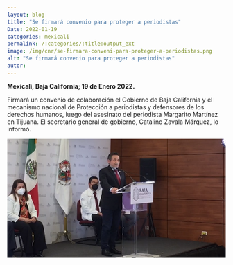 ```yaml
---
layout: blog
title: "Se firmará convenio para proteger a periodistas"
Date: 2022-01-19
categories: mexicali
permalink: /:categories/:title:output_ext
image: /img/cnr/se-firmara-conveni-para-proteger-a-periodistas.png
alt: "Se firmará convenio para proteger a periodistas"
autor:
---
```


**Mexicali, Baja California; 19 de Enero 2022.** 

Firmará un convenio de colaboración el Gobierno de Baja California y el mecanismo nacional de Protección a periodistas y defensores de los derechos humanos, luego del asesinato del periodista Margarito Martínez en Tijuana. El secretario general de gobierno, Catalino Zavala Márquez, lo informó.

<div id="carouselExampleSlidesOnly" class="carousel slide" data-ride="carousel">
  <div class="carousel-inner">
    <div class="carousel-item active">
       <img class="d-block w-100" src="/img/cnr/se-firmara-conveni-para-proteger-a-periodistas.png" loading="lazy"  alt="Se firmará convenio para proteger a periodistas">
    </div>
  </div>
</div>